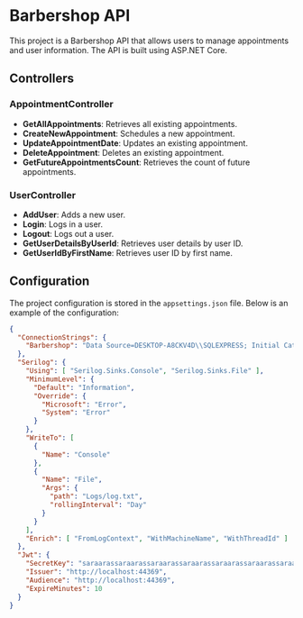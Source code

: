 ﻿# Barbershop API

This project is a Barbershop API that allows users to manage appointments and user information. The API is built using ASP.NET Core.

## Controllers

### AppointmentController

- **GetAllAppointments**: Retrieves all existing appointments.
- **CreateNewAppointment**: Schedules a new appointment.
- **UpdateAppointmentDate**: Updates an existing appointment.
- **DeleteAppointment**: Deletes an existing appointment.
- **GetFutureAppointmentsCount**: Retrieves the count of future appointments.

### UserController

- **AddUser**: Adds a new user.
- **Login**: Logs in a user.
- **Logout**: Logs out a user.
- **GetUserDetailsByUserId**: Retrieves user details by user ID.
- **GetUserIdByFirstName**: Retrieves user ID by first name.

## Configuration

The project configuration is stored in the `appsettings.json` file. Below is an example of the configuration:

```json
{
  "ConnectionStrings": {
    "Barbershop": "Data Source=DESKTOP-A8CKV4D\\SQLEXPRESS; Initial Catalog=BarbershopDB; Integrated Security=True; Trusted_Connection=True; TrustServerCertificate=True;"
  },
  "Serilog": {
    "Using": [ "Serilog.Sinks.Console", "Serilog.Sinks.File" ],
    "MinimumLevel": {
      "Default": "Information",
      "Override": {
        "Microsoft": "Error",
        "System": "Error"
      }
    },
    "WriteTo": [
      {
        "Name": "Console"
      },
      {
        "Name": "File",
        "Args": {
          "path": "Logs/log.txt",
          "rollingInterval": "Day"
        }
      }
    ],
    "Enrich": [ "FromLogContext", "WithMachineName", "WithThreadId" ]
  },
  "Jwt": {
    "SecretKey": "saraarassaraarassaraarassaraarassaraarassaraarassaraarassaraarassaraarassaraarassaraaras",
    "Issuer": "http://localhost:44369",
    "Audience": "http://localhost:44369",
    "ExpireMinutes": 10
  }
}
